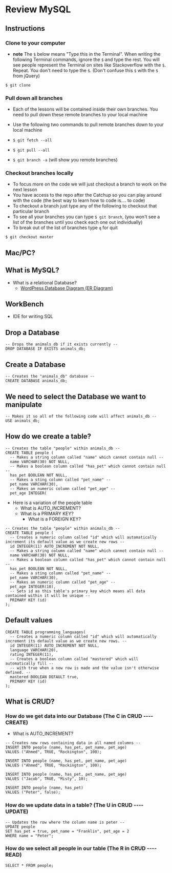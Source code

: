 # Review MySQL
## Instructions
### Clone to your computer
* **note** The `$` below means "Type this in the Terminal". When writing the following Terminal commands, ignore the `$` and type the rest. You will see people represent the Terminal on sites like Stackoverflow with the `$`. Repeat. You don't need to type the `$`. (Don't confuse this `$` with the `$` from jQuery)

`$ git clone `

### Pull down all branches
* Each of the lessons will be contained inside their own branches. You need to pull down these remote branches to your local machine
* Use the following two commands to pull remote branches down to your local machine

* `$ git fetch --all`
* `$ git pull --all`
* `$ git branch -a` (will show you remote branches)

### Checkout branches locally
* To focus more on the code we will just checkout a branch to work on the next lesson
* You have access to the repo after the Catchup so you can play around with the code (the best way to learn how to code is.... to code)
* To checkout a branch just type any of the following to checkout that particular branch
* To see all your branches you can type `$ git branch`, (you won't see a list of the branches until you check each one out individually)
* To break out of the list of branches type `q` for quit


`$ git checkout master`



## Mac/PC?

## What is MySQL?
* What is a relational Database?
    - [WordPress Database Diagram (ER Diagram)](https://codex.wordpress.org/Database_Description)

## WorkBench
* IDE for writing SQL

## Drop a Database
```
-- Drops the animals_db if it exists currently --
DROP DATABASE IF EXISTS animals_db;
```

## Create a Database
```
-- Creates the "animals_db" database --
CREATE DATABASE animals_db;
```

## We need to select the Database we want to manipulate
```
-- Makes it so all of the following code will affect animals_db --
USE animals_db;
```

## How do we create a table?

```
-- Creates the table "people" within animals_db --
CREATE TABLE people (
  -- Makes a string column called "name" which cannot contain null --
  name VARCHAR(30) NOT NULL,
  -- Makes a boolean column called "has_pet" which cannot contain null --
  has_pet BOOLEAN NOT NULL,
  -- Makes a sting column called "pet_name" --
  pet_name VARCHAR(30),
  -- Makes an numeric column called "pet_age" --
  pet_age INTEGER(
```

* Here is a variation of the people table
    - What is AUTO_INCREMENT?
    - What is a PRIMARY KEY?
        + What is a FOREIGN KEY?

```
-- Creates the table "people" within animals_db --
CREATE TABLE people (
  -- Creates a numeric column called "id" which will automatically increment its default value as we create new rows --
  id INTEGER(11) AUTO_INCREMENT NOT NULL,
  -- Makes a string column called "name" which cannot contain null --
  name VARCHAR(30) NOT NULL,
  -- Makes a boolean column called "has_pet" which cannot contain null --
  has_pet BOOLEAN NOT NULL,
  -- Makes a sting column called "pet_name" --
  pet_name VARCHAR(30),
  -- Makes an numeric column called "pet_age" --
  pet_age INTEGER(10),
  -- Sets id as this table's primary key which means all data contained within it will be unique --
  PRIMARY KEY (id)
);
```

## Default values
```
CREATE TABLE programming_languages(
  -- Creates a numeric column called "id" which will automatically increment its default value as we create new rows. --
  id INTEGER(11) AUTO_INCREMENT NOT NULL,
  language VARCHAR(20),
  rating INTEGER(11),
  -- Creates a boolean column called "mastered" which will automatically fill --
  -- with true when a new row is made and the value isn't otherwise defined. --
  mastered BOOLEAN DEFAULT true,
  PRIMARY KEY (id)
);
```


## What is CRUD?

### How do we get data into our Database (The C in CRUD ---- CREATE)
* What is AUTO_INCREMENT?

```
-- Creates new rows containing data in all named columns --
INSERT INTO people (name, has_pet, pet_name, pet_age)
VALUES ("Ahmed", TRUE, "Rockington", 100);

INSERT INTO people (name, has_pet, pet_name, pet_age)
VALUES ("Ahmed", TRUE, "Rockington", 100);

INSERT INTO people (name, has_pet, pet_name, pet_age)
VALUES ("Jacob", TRUE, "Misty", 10);

INSERT INTO people (name, has_pet)
VALUES ("Peter", false);
```

### How do we update data in a table? (The U in CRUD ---- UPDATE)
```
-- Updates the row where the column name is peter --
UPDATE people
SET has_pet = true, pet_name = "Franklin", pet_age = 2
WHERE name = "Peter";
```

### How do we select all people in our table (The R in CRUD ---- READ)
```
SELECT * FROM people;
```

